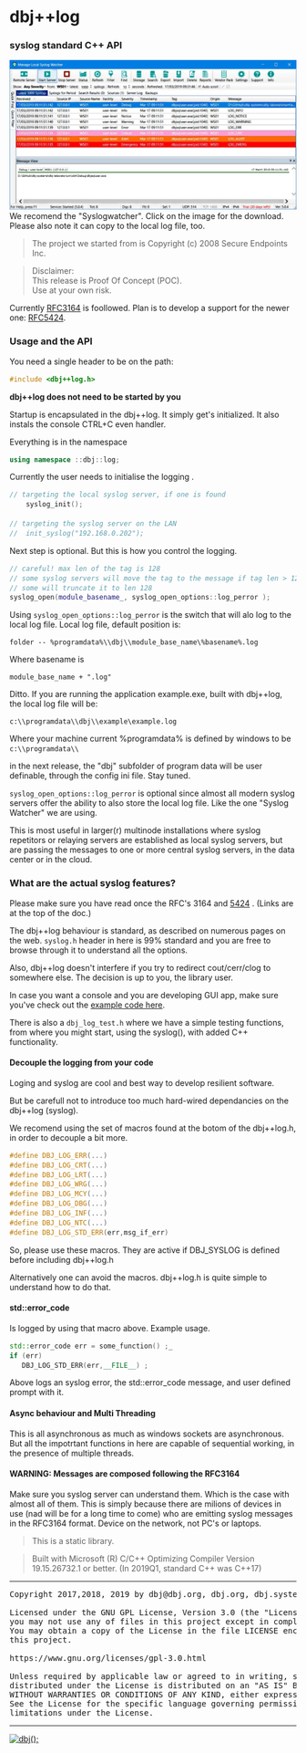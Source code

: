 
# dbj++log
### syslog standard C++ API 

[![syslogwatcher](./media/syslogwatcher.com.jpg)](https://syslogwatcher.com "syslogwatcher.com")
We recomend the "Syslogwatcher". Click on the image for the download. Please also note it can copy to the local log file, too.

> The project we started from is Copyright (c) 2008 Secure Endpoints Inc.


> Disclaimer: <br/>
> This release is Proof Of Concept (POC). <br/>
> Use at your own risk.


Currently [RFC3164](https://tools.ietf.org/html/rfc3164) is foollowed. Plan is to develop a support for the newer one: 
[RFC5424](https://tools.ietf.org/html/rfc5424).

### Usage and the API

You need a single header to be on the path:
```cpp
#include <dbj++log.h>
```

**dbj++log does not need to be started by you**

Startup is encapsulated in the dbj++log. It simply get's initialized. 
It also instals the console CTRL+C even handler.

Everything is in the namespace
```cpp
using namespace ::dbj::log;
```
Currently the user needs to initialise the logging .

```cpp
// targeting the local syslog server, if one is found
	syslog_init();

// targeting the syslog server on the LAN
//	init_syslog("192.168.0.202");
```

Next step is optional. But this is how you control the logging.

```cpp
// careful! max len of the tag is 128
// some syslog servers will move the tag to the message if tag len > 128
// some will truncate it to len 128
syslog_open(module_basename_, syslog_open_options::log_perror );
``` 
Using `syslog_open_options::log_perror` is the switch that will alo log to the local 
log file. Local log file, default position is:

	folder -- %programdata%\\dbj\\module_base_name\%basename%.log

Where basename is

	module_base_name + ".log"

Ditto. If you are running the application example.exe, built with dbj++log, the local log file will be:

    c:\\programdata\\dbj\\example\example.log

Where your machine current %programdata% is defined by windows to be `c:\\programdata\\`

in the next release, the "dbj" subfolder of program data will be user definable, through the config ini file. Stay tuned.

`syslog_open_options::log_perror` is optional since almost all modern syslog servers offer the ability to also store the local log file.
Like the one "Syslog Watcher" we are using. 

This is most useful in larger(r) multinode installations where syslog repetitors or relaying servers are established as local syslog servers, but are passing
the messages to one or more central  syslog servers, in the data center or in the cloud.

### What are the actual syslog features?

Please make sure you have read once the RFC's 3164 and [5424](https://tools.ietf.org/html/rfc5424) . (Links are at the top of the doc.)

The dbj++log behaviour is standard, as described on  numerous pages on the web.
`syslog.h` header in here is 99% standard and you are free to browse through it to understand all the options.

Also, dbj++log doesn't interfere if you try to redirect 
cout/cerr/clog to somewhere else. The decision is up to you, the library user. 

In case you want a console and you are developing GUI app, make 
sure you've check out the [example code here](https://gist.github.com/kingseva/a918ec66079a9475f19642ec31276a21).

There is also a `dbj_log_test.h` where we have a simple testing functions, from where you might start, using the syslog(), with added C++ functionality.

#### Decouple the logging from your code

Loging and syslog are cool and best way to develop resilient software.

But be carefull not to introduce too much hard-wired dependancies on the dbj++log (syslog).

We recomend using the set of macros found at the botom of the dbj++log.h, in order to 
decouple a bit more.

```cpp
#define DBJ_LOG_ERR(...) 
#define DBJ_LOG_CRT(...) 
#define DBJ_LOG_LRT(...) 
#define DBJ_LOG_WRG(...) 
#define DBJ_LOG_MCY(...) 
#define DBJ_LOG_DBG(...) 
#define DBJ_LOG_INF(...) 
#define DBJ_LOG_NTC(...)
#define DBJ_LOG_STD_ERR(err,msg_if_err) 
```

So, please use these macros. They are active if DBJ_SYSLOG is defined before 
including dbj++log.h

Alternatively one can avoid the macros. dbj++log.h is quite simple to understand how to do that.

#### std::error_code 

Is logged by using that macro above. Example usage.

```cpp
std::error_code err = some_function() ;_
if (err)
   DBJ_LOG_STD_ERR(err,__FILE__) ;
```
Above logs an syslog error, the std::error_code message, and user defined prompt with it.

#### Async behaviour and Multi Threading

This is all asynchronous as much as windows sockets are asynchronous.
But all the impotrtant functions in here are capable of sequential working, 
in the presence of multiple threads.

#### WARNING: Messages are composed following the RFC3164

Make sure you syslog server can understand them. Which is the case with almost all of them. 
This is simply because there are milions of devices in use (nad will be for a long time to come) who are emitting 
syslog messages in the RFC3164 format. Device on the network, not PC's or laptops.

> This is a static library. 

> Built with Microsoft (R) C/C++ Optimizing Compiler Version 19.15.26732.1 or better.
> (In 2019Q1, standard C++ was C++17)


-------------------------------------

<pre>
Copyright 2017,2018, 2019 by dbj@dbj.org, dbj.org, dbj.systems ltd.

Licensed under the GNU GPL License, Version 3.0 (the "License");
you may not use any of files in this project except in compliance with the License.
You may obtain a copy of the License in the file LICENSE enclosed in
this project.

https://www.gnu.org/licenses/gpl-3.0.html

Unless required by applicable law or agreed to in writing, software
distributed under the License is distributed on an "AS IS" BASIS,
WITHOUT WARRANTIES OR CONDITIONS OF ANY KIND, either express or implied.
See the License for the specific language governing permissions and
limitations under the License.
</pre>
---------------------------------------------------------------------  

[![dbj();](http://dbj.org/wp-content/uploads/2015/12/cropped-dbj-icon-e1486129719897.jpg)](http://www.dbj.org "dbj")  

